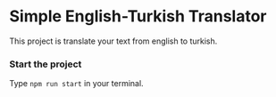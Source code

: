 # Simple English-Turkish Translator
This project is translate your text from english to turkish.

### Start the project
Type ``npm run start`` in your terminal.